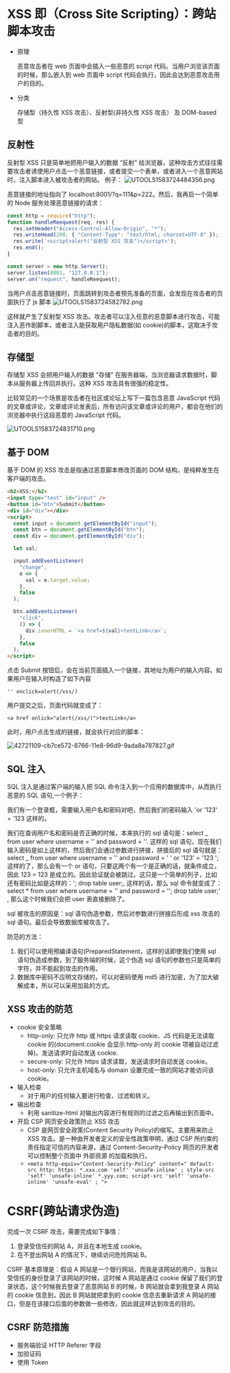 # XSS 即（Cross Site Scripting）：跨站脚本攻击

- 原理

  恶意攻击者在 web 页面中会插入一些恶意的 script 代码。当用户浏览该页面的时候，那么嵌入到 web 页面中 script 代码会执行，因此会达到恶意攻击用户的目的。

- 分类

  存储型（持久性 XSS 攻击）、反射型(非持久性 XSS 攻击）
  及 DOM-based 型

## 反射性

反射型 XSS 只是简单地把用户输入的数据 “反射” 给浏览器，这种攻击方式往往需要攻击者诱使用户点击一个恶意链接，或者提交一个表单，或者进入一个恶意网站时，注入脚本进入被攻击者的网站。
例子：
![UTOOLS1583724484356.png](https://user-gold-cdn.xitu.io/2020/3/9/170bd55d8ab6b2de?w=910&h=548&f=png&s=44094)

恶意链接的地址指向了 localhost:8001/?q=111&p=222。然后，我再启一个简单的 Node 服务处理恶意链接的请求：

```js
const http = require("http");
function handleReequest(req, res) {
  res.setHeader("Access-Control-Allow-Origin", "*");
  res.writeHead(200, { "Content-Type": "text/html; charset=UTF-8" });
  res.write('<script>alert("反射型 XSS 攻击")</script>');
  res.end();
}

const server = new http.Server();
server.listen(8001, "127.0.0.1");
server.on("request", handleReequest);
```

当用户点击恶意链接时，页面跳转到攻击者预先准备的页面，会发现在攻击者的页面执行了 js 脚本
![UTOOLS1583724582782.png](https://user-gold-cdn.xitu.io/2020/3/9/170bd5758db4e9df?w=1708&h=448&f=png&s=39757)

这样就产生了反射型 XSS 攻击。攻击者可以注入任意的恶意脚本进行攻击，可能注入恶作剧脚本，或者注入能获取用户隐私数据(如 cookie)的脚本，这取决于攻击者的目的。

## 存储型

存储型 XSS 会把用户输入的数据 "存储" 在服务器端，当浏览器请求数据时，脚本从服务器上传回并执行。这种 XSS 攻击具有很强的稳定性。

比较常见的一个场景是攻击者在社区或论坛上写下一篇包含恶意 JavaScript 代码的文章或评论，文章或评论发表后，所有访问该文章或评论的用户，都会在他们的浏览器中执行这段恶意的 JavaScript 代码。

![UTOOLS1583724831710.png](https://user-images.githubusercontent.com/7871813/42720476-eb71a5c8-8759-11e8-8763-eb08b3480201.gif)

## 基于 DOM

基于 DOM 的 XSS 攻击是指通过恶意脚本修改页面的 DOM 结构，是纯粹发生在客户端的攻击。

```html
<h2>XSS:</h2>
<input type="text" id="input" />
<button id="btn">Submit</button>
<div id="div"></div>
<script>
  const input = document.getElementById("input");
  const btn = document.getElementById("btn");
  const div = document.getElementById("div");

  let val;

  input.addEventListener(
    "change",
    e => {
      val = e.target.value;
    },
    false
  );

  btn.addEventListener(
    "click",
    () => {
      div.innerHTML = `<a href=${val}>testLink</a>`;
    },
    false
  );
</script>
```

点击 Submit 按钮后，会在当前页面插入一个链接，其地址为用户的输入内容。如果用户在输入时构造了如下内容

`'' onclick=alert(/xss/)`

用户提交之后，页面代码就变成了：

`<a href onlick="alert(/xss/)">testLink</a>`

此时，用户点击生成的链接，就会执行对应的脚本：

![42721109-cb7ce572-8766-11e8-96d9-9ada8a787827.gif](https://user-images.githubusercontent.com/7871813/42721109-cb7ce572-8766-11e8-96d9-9ada8a787827.gif)

## SQL 注入

SQL 注入是通过客户端的输入把 SQL 命令注入到一个应用的数据库中，从而执行恶意的 SQL 语句,一个例子：

我们有一个登录框，需要输入用户名和密码对吧，然后我们的密码输入 'or '123' = '123 这样的。

我们在查询用户名和密码是否正确的时候，本来执行的 sql 语句是：select _ from user where username = '' and password = ''. 这样的 sql 语句，现在我们输入密码是如上这样的，然后我们会通过参数进行拼接，拼接后的 sql 语句就是：
select _ from user where username = '' and password = ' ' or '123' = '123 '; 这样的了，那么会有一个 or 语句，只要这两个有一个是正确的话，就条件成立，因此 123 = 123 是成立的。因此验证就会被跳过。这只是一个简单的列子，比如还有密码比如是这样的：'; drop table user;, 这样的话，那么 sql 命令就变成了：
select \* from user where username = '' and password = ''; drop table user;' , 那么这个时候我们会把 user 表直接删除了。

sql 被攻击的原因是：sql 语句伪造参数，然后对参数进行拼接后形成 xss 攻击的 sql 语句。最后会导致数据库被攻击了。

防范的方法：

1. 我们可以使用预编译语句(PreparedStatement，这样的话即使我们使用 sql 语句伪造成参数，到了服务端的时候，这个伪造 sql 语句的参数也只是简单的字符，并不能起到攻击的作用。
2. 数据库中密码不应明文存储的，可以对密码使用 md5 进行加密，为了加大破解成本，所以可以采用加盐的方式。

## XSS 攻击的防范

- cookie 安全策略
  - http-only: 只允许 http 或 https 请求读取 cookie、JS 代码是无法读取 cookie 的(document.cookie 会显示 http-only 的 cookie 项被自动过滤掉)。发送请求时自动发送 cookie.
  - secure-only: 只允许 https 请求读取，发送请求时自动发送 cookie。
  - host-only: 只允许主机域名与 domain 设置完成一致的网站才能访问该 cookie。
- 输入检查
  - 对于用户的任何输入要进行检查、过滤和转义。
- 输出检查
  - 利用 sanitize-html 对输出内容进行有规则的过滤之后再输出到页面中。
- 开启 CSP 网页安全政策防止 XSS 攻击
  - CSP 是网页安全政策(Content Security Policy)的缩写。主要用来防止 XSS 攻击。是一种由开发者定义的安全性政策申明，通过 CSP 所约束的责任指定可信的内容来源，通过 Content-Security-Policy 网页的开发者可以控制整个页面中 外部资源 的加载和执行。
  - `<meta http-equiv="Content-Security-Policy" content=" default-src http: https: *.xxx.com 'self' 'unsafe-inline' ; style-src 'self' 'unsafe-inline' *.yyy.com; script-src 'self' 'unsafe-inline' 'unsafe-eval' ; ">`

# CSRF(跨站请求伪造)

完成一次 CSRF 攻击，需要完成如下事情：

1. 登录受信任的网站 A，并且在本地生成 cookie。
2. 在不登出网站 A 的情况下，继续访问危险网站 B。

CSRF 基本原理是：假设 A 网站是一个银行网站，而我是该网站的用户，当我以受信任的身份登录了该网站的时候，这时候 A 网站是通过 cookie 保留了我们的登录状态，这个时候我去登录了恶意网站 B 的时候，B 网站就会拿到我登录 A 网站的 cookie 信息到，因此 B 网站就把拿到的 cookie 信息去重新请求 A 网站的接口，但是在该接口后面的参数做一些修改，因此就这样达到攻击的目的。

## CSRF 防范措施

- 服务端验证 HTTP Referer 字段
- 加验证码
- 使用 Token
